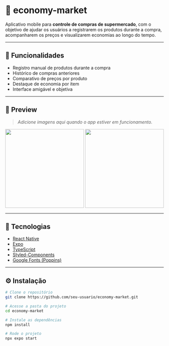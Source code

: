 # 🛒 economy-market

Aplicativo mobile para **controle de compras de supermercado**, com o objetivo de ajudar os usuários a registrarem os produtos durante a compra, acompanharem os preços e visualizarem economias ao longo do tempo.

---

## 📱 Funcionalidades

- Registro manual de produtos durante a compra
- Histórico de compras anteriores
- Comparativo de preços por produto
- Destaque de economia por item
- Interface amigável e objetiva

---

## 📸 Preview

> *Adicione imagens aqui quando o app estiver em funcionamento.*

<p align="center">
  <img src="assets/screens/login.png" width="250" />
  <img src="assets/screens/home.png" width="250" />
</p>

---

## 🚀 Tecnologias

- [React Native](https://reactnative.dev/)
- [Expo](https://expo.dev/)
- [TypeScript](https://www.typescriptlang.org/)
- [Styled-Components](https://styled-components.com/)
- [Google Fonts (Poppins)](https://fonts.google.com/specimen/Poppins)

---

## ⚙️ Instalação

```bash
# Clone o repositório
git clone https://github.com/seu-usuario/economy-market.git

# Acesse a pasta do projeto
cd economy-market

# Instale as dependências
npm install

# Rode o projeto
npx expo start
